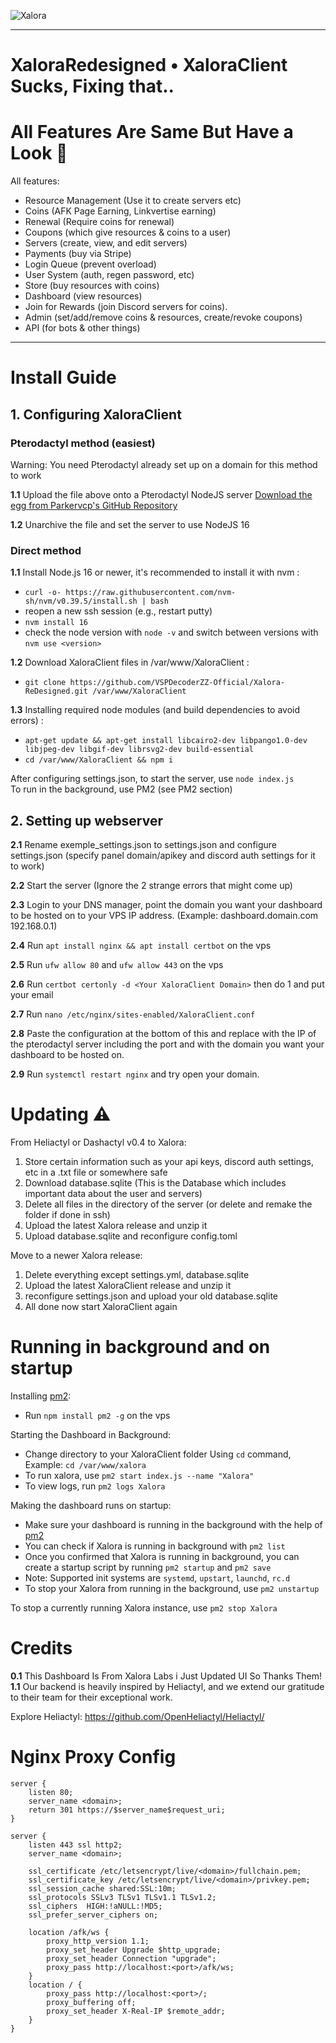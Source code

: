 ![Xalora](https://github.com/XaloraLabs/XaloraClient/blob/main/assets/xola.png)

<hr>

# XaloraRedesigned • XaloraClient Sucks, Fixing that..



# All Features Are Same But Have a Look 👀

All features:

- Resource Management (Use it to create servers etc)
- Coins (AFK Page Earning, Linkvertise earning)
- Renewal (Require coins for renewal)
- Coupons (which give resources & coins to a user)
- Servers (create, view, and edit servers)
- Payments (buy via Stripe)
- Login Queue (prevent overload)
- User System (auth, regen password, etc)
- Store (buy resources with coins)
- Dashboard (view resources)
- Join for Rewards (join Discord servers for coins).
- Admin (set/add/remove coins & resources, create/revoke coupons)
- API (for bots & other things)


<hr>

# Install Guide

## 1. Configuring XaloraClient

### Pterodactyl method (easiest)

Warning: You need Pterodactyl already set up on a domain for this method to work

<strong>1.1</strong> Upload the file above onto a Pterodactyl NodeJS server [Download the egg from Parkervcp's GitHub Repository](https://github.com/parkervcp/eggs/blob/master/generic/nodejs/egg-node-js-generic.json)

<strong>1.2</strong> Unarchive the file and set the server to use NodeJS 16

### Direct method

<strong>1.1</strong> Install Node.js 16 or newer, it's recommended to install it with nvm :

- `curl -o- https://raw.githubusercontent.com/nvm-sh/nvm/v0.39.5/install.sh | bash`
- reopen a new ssh session (e.g., restart putty)
- `nvm install 16`
- check the node version with `node -v` and switch between versions with `nvm use <version>`

<strong>1.2</strong> Download XaloraClient files in /var/www/XaloraClient :

- `git clone https://github.com/VSPDecoderZZ-Official/Xalora-ReDesigned.git /var/www/XaloraClient`

<strong>1.3</strong> Installing required node modules (and build dependencies to avoid errors) :

- `apt-get update && apt-get install libcairo2-dev libpango1.0-dev libjpeg-dev libgif-dev librsvg2-dev build-essential`
- `cd /var/www/XaloraClient && npm i`

After configuring settings.json, to start the server, use `node index.js`</br>
To run in the background, use PM2 (see PM2 section)</br>

## 2. Setting up webserver

<strong>2.1</strong> Rename exemple_settings.json to settings.json and configure settings.json (specify panel domain/apikey and discord auth settings for it to work)

<strong>2.2</strong> Start the server (Ignore the 2 strange errors that might come up)

<strong>2.3</strong> Login to your DNS manager, point the domain you want your dashboard to be hosted on to your VPS IP address. (Example: dashboard.domain.com 192.168.0.1)

<strong>2.4</strong> Run `apt install nginx && apt install certbot` on the vps

<strong>2.5</strong> Run `ufw allow 80` and `ufw allow 443` on the vps

<strong>2.6</strong> Run `certbot certonly -d <Your XaloraClient Domain>` then do 1 and put your email

<strong>2.7</strong> Run `nano /etc/nginx/sites-enabled/XaloraClient.conf`

<strong>2.8</strong> Paste the configuration at the bottom of this and replace with the IP of the pterodactyl server including the port and with the domain you want your dashboard to be hosted on.

<strong>2.9</strong> Run `systemctl restart nginx` and try open your domain.


# Updating ⚠️

From Heliactyl or Dashactyl v0.4 to Xalora:
1. Store certain information such as your api keys, discord auth settings, etc in a .txt file or somewhere safe
2. Download database.sqlite (This is the Database which includes important data about the user and servers)
3. Delete all files in the directory of the server (or delete and remake the folder if done in ssh)
4. Upload the latest Xalora release and unzip it
5. Upload database.sqlite and reconfigure config.toml

Move to a newer Xalora release:
1. Delete everything except settings.yml, database.sqlite
2. Upload the latest XaloraClient release and unzip it
3. reconfigure settings.json and upload your old database.sqlite
4. All done now start XaloraClient again

# Running in background and on startup
Installing [pm2](https://github.com/Unitech/pm2):
- Run `npm install pm2 -g` on the vps

Starting the Dashboard in Background:
- Change directory to your XaloraClient folder Using `cd` command, Example: `cd /var/www/xalora` 
- To run xalora, use `pm2 start index.js --name "Xalora"`
- To view logs, run `pm2 logs Xalora`

Making the dashboard runs on startup:
- Make sure your dashboard is running in the background with the help of [pm2](https://github.com/Unitech/pm2)
- You can check if Xalora is running in background with `pm2 list`
- Once you confirmed that Xalora is running in background, you can create a startup script by running `pm2 startup` and `pm2 save`
- Note: Supported init systems are `systemd`, `upstart`, `launchd`, `rc.d`
- To stop your Xalora from running in the background, use `pm2 unstartup`

To stop a currently running Xalora instance, use `pm2 stop Xalora`

# Credits
<strong>0.1</strong> This Dashboard Is From Xalora Labs i Just Updated UI So Thanks Them!
<strong>1.1</strong> Our backend is heavily inspired by Heliactyl, and we extend our gratitude to their team for their exceptional work.

Explore Heliactyl: https://github.com/OpenHeliactyl/Heliactyl/


# Nginx Proxy Config

```Nginx
server {
    listen 80;
    server_name <domain>;
    return 301 https://$server_name$request_uri;
}

server {
    listen 443 ssl http2;
    server_name <domain>;

    ssl_certificate /etc/letsencrypt/live/<domain>/fullchain.pem;
    ssl_certificate_key /etc/letsencrypt/live/<domain>/privkey.pem;
    ssl_session_cache shared:SSL:10m;
    ssl_protocols SSLv3 TLSv1 TLSv1.1 TLSv1.2;
    ssl_ciphers  HIGH:!aNULL:!MD5;
    ssl_prefer_server_ciphers on;

    location /afk/ws {
        proxy_http_version 1.1;
        proxy_set_header Upgrade $http_upgrade;
        proxy_set_header Connection "upgrade";
        proxy_pass http://localhost:<port>/afk/ws;
    }
    location / {
        proxy_pass http://localhost:<port>/;
        proxy_buffering off;
        proxy_set_header X-Real-IP $remote_addr;
    }
}

